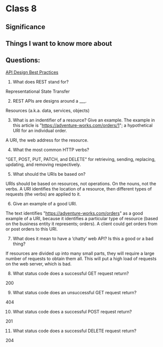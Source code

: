 # Class 8

## Significance



## Things I want to know more about



## Questions:

[API Design Best Practices](https://docs.microsoft.com/en-us/azure/architecture/best-practices/api-design)

1. What does REST stand for?

Representational State Transfer

2. REST APIs are designs around a ___.

Resources (a.k.a. data, services, objects)

3. What is an indentifier of a resource? Give an example. The example in this article is "https://adventure-works.com/orders/1"; a hypothetical URI for an individual order.

A URI, the web address for the resource. 

4. What the most common HTTP verbs?

"GET, POST, PUT, PATCH, and DELETE" for retrieving, sending, replacing, updating, and removing respectively.

5. What should the URIs be based on?

URIs should be based on resources, not operations. On the nouns, not the verbs. A URI identifies the location of a resource, then different types of requests (the verbs) are applied to it.

6. Give an example of a good URI.

The text identifies "https://adventure-works.com/orders" as a good example of a URI, because it identifies a particular type of resource (based on the business entity it represents; orders). A client could get orders from or post orders to this URI. 

7. What does it mean to have a ‘chatty’ web API? Is this a good or a bad thing?

If resources are divided up into many small parts, they will require a large number of requests to obtain them all. This will put a high load of requests on the web server, which is bad.

8. What status code does a successful GET request return?

200

9. What status code does an unsuccessful GET request return?

404

10.   What status code does a successful POST request return?

201

11. What status code does a successful DELETE request return?

204

